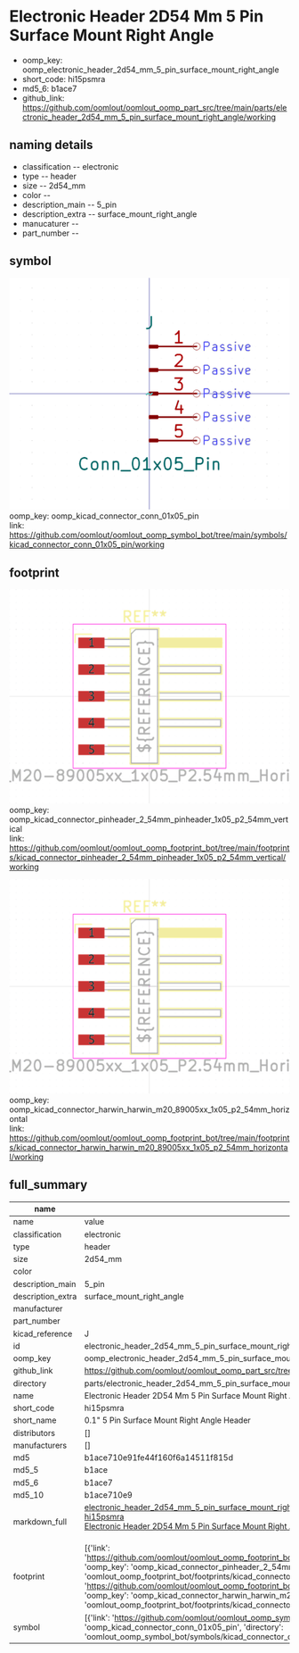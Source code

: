 # Electronic Header 2D54 Mm 5 Pin Surface Mount Right Angle

  
* oomp_key: oomp_electronic_header_2d54_mm_5_pin_surface_mount_right_angle 
* short_code: hi15psmra
* md5_6: b1ace7  
* github_link: https://github.com/oomlout/oomlout_oomp_part_src/tree/main/parts/electronic_header_2d54_mm_5_pin_surface_mount_right_angle/working  
## naming details
* classification -- electronic
* type -- header
* size -- 2d54_mm
* color -- 
* description_main -- 5_pin
* description_extra -- surface_mount_right_angle
* manucaturer -- 
* part_number -- 



## symbol

![](symbol/0/working/working_600.png)  
oomp_key: oomp_kicad_connector_conn_01x05_pin  
link: https://github.com/oomlout/oomlout_oomp_symbol_bot/tree/main/symbols/kicad_connector_conn_01x05_pin/working  

## footprint

![](footprint/0/working/working_600.png)  
oomp_key: oomp_kicad_connector_pinheader_2_54mm_pinheader_1x05_p2_54mm_vertical  
link: https://github.com/oomlout/oomlout_oomp_footprint_bot/tree/main/footprints/kicad_connector_pinheader_2_54mm_pinheader_1x05_p2_54mm_vertical/working  

![](footprint/0/working/working_600.png)  
oomp_key: oomp_kicad_connector_harwin_harwin_m20_89005xx_1x05_p2_54mm_horizontal  
link: https://github.com/oomlout/oomlout_oomp_footprint_bot/tree/main/footprints/kicad_connector_harwin_harwin_m20_89005xx_1x05_p2_54mm_horizontal/working  

## full_summary
| name | value | 
| --- | --- | 
| name | value | 
| classification | electronic | 
| type | header | 
| size | 2d54_mm | 
| color |  | 
| description_main | 5_pin | 
| description_extra | surface_mount_right_angle | 
| manufacturer |  | 
| part_number |  | 
| kicad_reference | J | 
| id | electronic_header_2d54_mm_5_pin_surface_mount_right_angle | 
| oomp_key | oomp_electronic_header_2d54_mm_5_pin_surface_mount_right_angle | 
| github_link | https://github.com/oomlout/oomlout_oomp_part_src/tree/main/parts/electronic_header_2d54_mm_5_pin_surface_mount_right_angle/working | 
| directory | parts/electronic_header_2d54_mm_5_pin_surface_mount_right_angle | 
| name | Electronic Header 2D54 Mm 5 Pin Surface Mount Right Angle | 
| short_code | hi15psmra | 
| short_name | 0.1" 5 Pin Surface Mount Right Angle Header | 
| distributors | [] | 
| manufacturers | [] | 
| md5 | b1ace710e91fe44f160f6a14511f815d | 
| md5_5 | b1ace | 
| md5_6 | b1ace7 | 
| md5_10 | b1ace710e9 | 
| markdown_full | [electronic_header_2d54_mm_5_pin_surface_mount_right_angle](https://github.com/oomlout/oomlout_oomp_part_src/tree/main/parts/electronic_header_2d54_mm_5_pin_surface_mount_right_angle/working)<br>[hi15psmra](https://github.com/oomlout/oomlout_oomp_part_src/tree/main/parts/electronic_header_2d54_mm_5_pin_surface_mount_right_angle/working)<br>[Electronic Header 2D54 Mm 5 Pin Surface Mount Right Angle](https://github.com/oomlout/oomlout_oomp_part_src/tree/main/parts/electronic_header_2d54_mm_5_pin_surface_mount_right_angle/working)<br><br> | 
| footprint | [{'link': 'https://github.com/oomlout/oomlout_oomp_footprint_bot/tree/main/foootprntss/kicad_connector_pinheader_2_54mm_pinheader_1x05_p2_54mm_vertical', 'oomp_key': 'oomp_kicad_connector_pinheader_2_54mm_pinheader_1x05_p2_54mm_vertical', 'directory': 'oomlout_oomp_footprint_bot/footprints/kicad_connector_pinheader_2_54mm_pinheader_1x05_p2_54mm_vertical//working/working.kicad_mod'}, {'link': 'https://github.com/oomlout/oomlout_oomp_footprint_bot/tree/main/foootprntss/kicad_connector_harwin_harwin_m20_89005xx_1x05_p2_54mm_horizontal', 'oomp_key': 'oomp_kicad_connector_harwin_harwin_m20_89005xx_1x05_p2_54mm_horizontal', 'directory': 'oomlout_oomp_footprint_bot/footprints/kicad_connector_harwin_harwin_m20_89005xx_1x05_p2_54mm_horizontal//working/working.kicad_mod'}] | 
| symbol | [{'link': 'https://github.com/oomlout/oomlout_oomp_symbol_bot/tree/main/symbols/kicad_connector_conn_01x05_pin', 'oomp_key': 'oomp_kicad_connector_conn_01x05_pin', 'directory': 'oomlout_oomp_symbol_bot/symbols/kicad_connector_conn_01x05_pin//working/working.kicad_sym'}] | 
